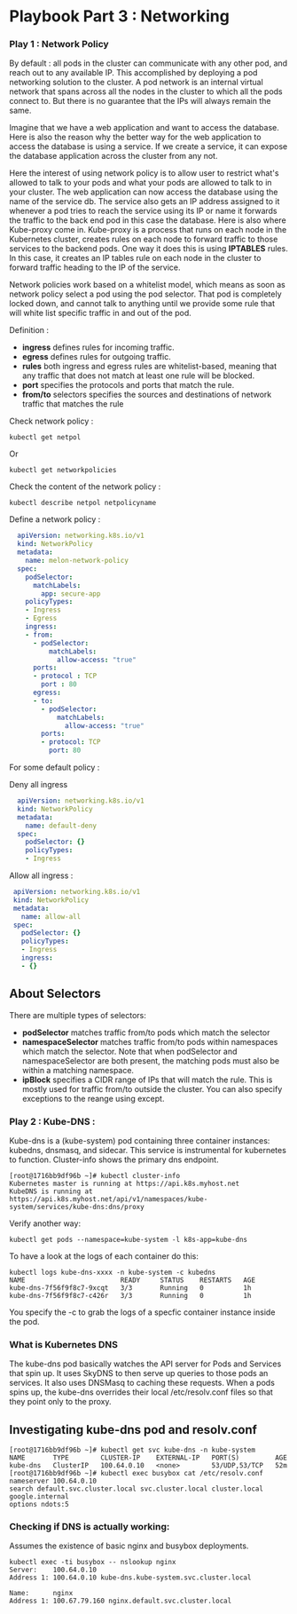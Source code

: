 # Playbook Part 3 : Networking

### Play 1 : Network Policy 

By default : all pods in the cluster can communicate with any other pod, and reach out to any available IP. This accomplished by deploying a pod networking solution to the cluster. A pod network is an internal virtual network that spans across all the nodes in the cluster to which all the pods connect to. But there is no guarantee that the IPs will always remain the same. 

Imagine that we have a web application and want to access the database. Here is also the reason why the better way for the web application to access the database is using a service. If we create a service, it can expose the database application across the cluster from any not. 

Here the interest of using network policy is to allow user to restrict what's allowed to talk to your pods and what your pods are allowed to talk to in your cluster. The web application can now access the database using the name of the service db. The service also gets an IP address assigned to it whenever a pod tries to reach the service using its IP or name it forwards the traffic to the back end pod in this case the database. Here is also where Kube-proxy come in. Kube-proxy is a process that runs on each node in the Kubernetes cluster, creates rules on each node to forward traffic to those services to the backend pods. One way it does this is using **IPTABLES** rules. In this case, it creates an IP tables rule on each node in the cluster to forward traffic heading to the IP of the service.  

Network policies work based on a whitelist model, which means as soon as network policy select a pod using the pod selector. That pod is completely locked down, and cannot talk to anything until we provide some rule that will white list specific traffic in and out of the pod. 

Definition :

- **ingress** defines rules for incoming traffic. 
- **egress** defines rules for outgoing traffic. 
- **rules** both ingress and egress rules are whitelist-based, meaning that any traffic that does not match at least one rule will be blocked. 
- **port** specifies the protocols and ports that match the rule. 
- **from/to** selectors specifies the sources and destinations of network traffic that matches the rule

Check network policy :

    kubectl get netpol

Or

    kubectl get networkpolicies

Check the content of the network policy :

    kubectl describe netpol netpolicyname

Define a network policy : 

```yaml
  apiVersion: networking.k8s.io/v1
  kind: NetworkPolicy
  metadata:
    name: melon-network-policy
  spec:
    podSelector: 
      matchLabels:
        app: secure-app
    policyTypes:
    - Ingress
    - Egress
    ingress:
    - from:
      - podSelector:
          matchLabels:
            allow-access: "true"
      ports: 
      - protocol : TCP
        port : 80
      egress: 
      - to: 
        - podSelector:
            matchLabels:
              allow-access: "true"
        ports:
        - protocol: TCP
          port: 80
 ```

For some default policy : 

Deny all ingress

```yaml
  apiVersion: networking.k8s.io/v1
  kind: NetworkPolicy
  metadata:
    name: default-deny
  spec:
    podSelector: {}
    policyTypes:
    - Ingress
 ```
 
 Allow all ingress :
 
 ```yaml
  apiVersion: networking.k8s.io/v1
  kind: NetworkPolicy
  metadata:
    name: allow-all
  spec:
    podSelector: {}
    policyTypes:
    - Ingress
    ingress:
    - {}
 
 ```

 ## About Selectors 

There are multiple types of selectors:

- **podSelector** matches traffic from/to pods which match the selector
- **namespaceSelector** matches traffic from/to pods within namespaces which match the selector.  Note that when podSelector and namespaceSelector are both present, the matching pods must also be within a matching namespace.
- **ipBlock** specifies a CIDR range of IPs that will match the rule. This is mostly used for traffic from/to outside the cluster. You can also specify exceptions to the reange using except. 


### Play 2 : Kube-DNS :

Kube-dns is a (kube-system) pod containing three container instances: kubedns, dnsmasq, and sidecar. This service is instrumental for kubernetes to function. Cluster-info shows the primary dns endpoint.
```
[root@1716bb9df96b ~]# kubectl cluster-info
Kubernetes master is running at https://api.k8s.myhost.net
KubeDNS is running at https://api.k8s.myhost.net/api/v1/namespaces/kube-system/services/kube-dns:dns/proxy
```
Verify another way:
```
kubectl get pods --namespace=kube-system -l k8s-app=kube-dns
```
To have a look at the logs of each container do this:
```
kubectl logs kube-dns-xxxx -n kube-system -c kubedns
NAME                        READY     STATUS    RESTARTS   AGE
kube-dns-7f56f9f8c7-9xcqt   3/3       Running   0          1h
kube-dns-7f56f9f8c7-c426r   3/3       Running   0          1h
```
You specify the -c to grab the logs of a specfic container instance inside the pod.

### What is Kubernetes DNS
The kube-dns pod basically watches the API server for Pods and Services that spin up. It uses SkyDNS to then serve up queries to those pods an services. It also uses DNSMasq to caching these requests. When a pods spins up, the kube-dns overrides their local /etc/resolv.conf files so that they point only to the proxy. 

## Investigating kube-dns pod and resolv.conf
```
[root@1716bb9df96b ~]# kubectl get svc kube-dns -n kube-system
NAME       TYPE        CLUSTER-IP    EXTERNAL-IP   PORT(S)         AGE
kube-dns   ClusterIP   100.64.0.10   <none>        53/UDP,53/TCP   52m
[root@1716bb9df96b ~]# kubectl exec busybox cat /etc/resolv.conf
nameserver 100.64.0.10
search default.svc.cluster.local svc.cluster.local cluster.local google.internal
options ndots:5
```
### Checking if DNS is actually working:
Assumes the existence of basic nginx and busybox deployments.
```
kubectl exec -ti busybox -- nslookup nginx
Server:    100.64.0.10
Address 1: 100.64.0.10 kube-dns.kube-system.svc.cluster.local

Name:      nginx
Address 1: 100.67.79.160 nginx.default.svc.cluster.local
```





